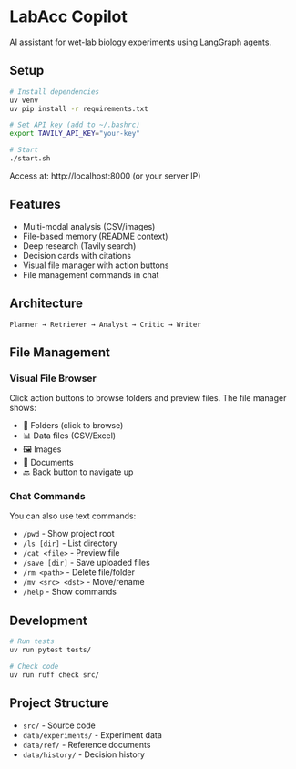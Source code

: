 # LabAcc Copilot

AI assistant for wet-lab biology experiments using LangGraph agents.

## Setup

```bash
# Install dependencies
uv venv
uv pip install -r requirements.txt

# Set API key (add to ~/.bashrc)
export TAVILY_API_KEY="your-key"

# Start
./start.sh
```

Access at: http://localhost:8000 (or your server IP)

## Features

- Multi-modal analysis (CSV/images)
- File-based memory (README context)
- Deep research (Tavily search)
- Decision cards with citations
- Visual file manager with action buttons
- File management commands in chat

## Architecture

```
Planner → Retriever → Analyst → Critic → Writer
```

## File Management

### Visual File Browser
Click action buttons to browse folders and preview files. The file manager shows:
- 📁 Folders (click to browse)
- 📊 Data files (CSV/Excel)
- 🖼️ Images
- 📝 Documents
- 🔙 Back button to navigate up

### Chat Commands
You can also use text commands:
- `/pwd` - Show project root
- `/ls [dir]` - List directory
- `/cat <file>` - Preview file
- `/save [dir]` - Save uploaded files
- `/rm <path>` - Delete file/folder
- `/mv <src> <dst>` - Move/rename
- `/help` - Show commands

## Development

```bash
# Run tests
uv run pytest tests/

# Check code
uv run ruff check src/
```

## Project Structure

- `src/` - Source code
- `data/experiments/` - Experiment data
- `data/ref/` - Reference documents
- `data/history/` - Decision history
